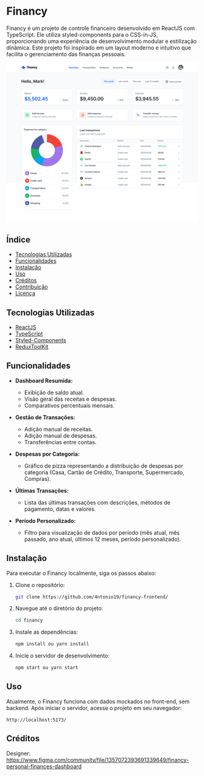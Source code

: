 # Financy

Financy é um projeto de controle financeiro desenvolvido em ReactJS com TypeScript. Ele utiliza styled-components para o CSS-in-JS, proporcionando uma experiência de desenvolvimento modular e estilização dinâmica. Este projeto foi inspirado em um layout moderno e intuitivo que facilita o gerenciamento das finanças pessoais.

<img src='./Layout-Financy.jpg' alt='Imagem do layout'>

## Índice

- [Tecnologias Utilizadas](#tecnologias-utilizadas)
- [Funcionalidades](#funcionalidades)
- [Instalação](#instalação)
- [Uso](#uso)
- [Créditos](#créditos)
- [Contribuição](#contribuição)
- [Licença](#licença)

## Tecnologias Utilizadas

- [ReactJS](https://reactjs.org/)
- [TypeScript](https://www.typescriptlang.org/)
- [Styled-Components](https://styled-components.com/)
- [ReduxToolKit](https://redux-toolkit.js.org/)

## Funcionalidades

- **Dashboard Resumida:**
  - Exibição de saldo atual.
  - Visão geral das receitas e despesas.
  - Comparativos percentuais mensais.

- **Gestão de Transações:**
  - Adição manual de receitas.
  - Adição manual de despesas.
  - Transferências entre contas.

- **Despesas por Categoria:**
  - Gráfico de pizza representando a distribuição de despesas por categoria (Casa, Cartão de Crédito, Transporte, Supermercado, Compras).

- **Últimas Transações:**
  - Lista das últimas transações com descrições, métodos de pagamento, datas e valores.

- **Período Personalizado:**
  - Filtro para visualização de dados por período (mês atual, mês passado, ano atual, últimos 12 meses, período personalizado).

## Instalação

Para executar o Financy localmente, siga os passos abaixo:

1. Clone o repositório:
   ```bash
   git clone https://github.com/4ntonio19/financy-frontend/
   ```
2. Navegue até o diretório do projeto:
   ```bash
   cd financy
   ```
3. Instale as dependências:
   ```bash
   npm install ou yarn install
   ```
4. Inicie o servidor de desenvolvimento:
   ```bash
   npm start ou yarn start
   ```

## Uso

Atualmente, o Financy funciona com dados mockados no front-end, sem backend. Após iniciar o servidor, acesse o projeto em seu navegador:
```
http://localhost:5173/
```

## Créditos

Designer: https://www.figma.com/community/file/1357072393691339649/financy-personal-finances-dashboard
